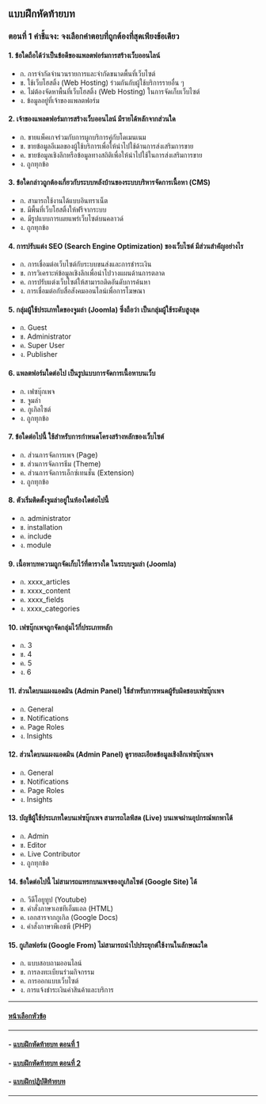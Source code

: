 ## แบบฝึกหัดท้ายบท
### ตอนที่ 1 คำชี้แจง: จงเลือกคำตอบที่ถูกต้องที่สุดเพียงข้อเดียว

#### 1.	ข้อใดถือได้ว่าเป็นข้อดีของแพลตฟอร์มการสร้างเว็บออนไลน์
* ก. การจำกัดจำนวนรายการและจำกัดขนาดพื้นที่เว็บไซต์
* ข. ใช้เว็บโฮสติ้ง (Web Hosting) ร่วมกันกับผู้ใช้บริการรายอื่น ๆ
* ค. ไม่ต้องจัดหาพื้นที่เว็บโฮสติ้ง (Web Hosting) ในการจัดเก็บเว็บไซต์	
* ง. ข้อมูลอยู่ที่เจ้าของแพลตฟอร์ม
#### 2.	เจ้าของแพลตฟอร์มการสร้างเว็บออนไลน์ มีรายได้หลักจากส่วนใด
* ก. ขายแพ็คเกจร่วมกับการผูกบริการคู่กับโดเมนเนม	
* ข. ขายข้อมูลอีเมลของผู้ใช้บริการเพื่อให้นำไปใช้ด้านการส่งเสริมการขาย
* ค. ขายข้อมูลเชิงลึกหรือข้อมูลทางสถิติเพื่อให้นำไปใช้ในการส่งเสริมการขาย
* ง. ถูกทุกข้อ
#### 3.	ข้อใดกล่าวถูกต้องเกี่ยวกับระบบหลังบ้านของระบบบริหารจัดการเนื้อหา (CMS)
* ก. สามารถใช้งานได้แบบอินทราเน็ต		
* ข. มีพื้นที่เว็บโฮสติ้งให้ฟรีจากระบบ
* ค. มีรูปแบบการเผยแพร่เว็บไซต์บนคลาวด์	
* ง. ถูกทุกข้อ
#### 4.	การปรับแต่ง SEO (Search Engine Optimization) ของเว็บไซต์ มีส่วนสำคัญอย่างไร
* ก. การเชื่อมต่อเว็บไซต์กับระบบขนส่งและการชำระเงิน
* ข. การวิเคราะห์ข้อมูลเชิงลึกเพื่อนำไปวางแผนด้านการตลาด
* ค. การปรับแต่งเว็บไซต์ให้สามารถติดอันดับการค้นหา	
* ง. การเชื่อมต่อกับสื่อสังคมออนไลน์เพื่อการโฆษณา
#### 5.	กลุ่มผู้ใช้ประเภทใดของจูมล่า (Joomla) ซึ่งถือว่า เป็นกลุ่มผู้ใช้ระดับสูงสุด
* ก. Guest				
* ข. Administrator
* ค. Super User				
* ง. Publisher
#### 6.	แพลตฟอร์มใดต่อไป เป็นรูปแบบการจัดการเนื้อหาบนเว็บ
* ก. เฟซบุ๊กเพจ				
* ข. จูมล่า
* ค. กูเกิลไซต์				
* ง. ถูกทุกข้อ
#### 7.	ข้อใดต่อไปนี้ ใช้สำหรับการกำหนดโครงสร้างหลักของเว็บไซต์
* ก. ส่วนการจัดการเพจ (Page)		
* ข. ส่วนการจัดการธีม (Theme)
* ค. ส่วนการจัดการเอ็กซ์เทนชั่น (Extension)				
* ง. ถูกทุกข้อ
#### 8.	ตัวเริ่มติดตั้งจูมล่าอยู่ในห้องใดต่อไปนี้
* ก. administrator			
* ข. installation
* ค. include				
* ง. module
#### 9.	เนื้อหาบทความถูกจัดเก็บไว้ที่ตารางใด ในระบบจูมล่า (Joomla)
* ก. xxxx_articles				
* ข. xxxx_content
* ค. xxxx_fields				
* ง. xxxx_categories
#### 10. เฟซบุ๊กเพจถูกจัดกลุ่มไว้กี่ประเภทหลัก
* ก. 3					
* ข. 4
* ค. 5					
* ง. 6
#### 11. ส่วนใดบนแผงแอดมิน (Admin Panel) ใช้สำหรับการหนดผู้รับผิดชอบเฟซบุ๊กเพจ
* ก. General				
* ข. Notifications
* ค. Page Roles				
* ง. Insights
#### 12. ส่วนใดบนแผงแอดมิน (Admin Panel) ดูรายละเอียดข้อมูลเชิงลึกเฟซบุ๊กเพจ
* ก. General				
* ข. Notifications
* ค. Page Roles				
* ง. Insights
#### 13. บัญชีผู้ใช้ประเภทใดบนเฟซบุ๊กเพจ สามารถไลฟ์สด (Live) บนเพจผ่านอุปกรณ์พกพาได้
* ก. Admin				
* ข. Editor
* ค. Live Contributor			
* ง. ถูกทุกข้อ
#### 14. ข้อใดต่อไปนี้ ไม่สามารถแทรกบนเพจของกูเกิลไซต์ (Google Site) ได้
* ก. วีดีโอยูทูป (Youtube)			
* ข. คำสั่งภาษาเอชทีเอ็มแอล (HTML)
* ค. เอกสารจากกูเกิล (Google Docs)	
* ง. คำสั่งภาษาพีเอชพี (PHP)
#### 15. กูเกิลฟอร์ม (Google From) ไม่สามารถนำไปประยุกต์ใช้งานในลักษณะใด
* ก. แบบสอบถามออนไลน์		
* ข. การลงทะเบียนร่วมกิจกรรม
* ค. การออกแบบเว็บไซต์			
* ง. การแจ้งชำระเงินค่าสินค้าและบริการ

---
#### [หน้าเลือกหัวข้อ](README.md)
---
#### - [แบบฝึกหัดท้ายบท ตอนที่ 1](0930.md)
#### - [แบบฝึกหัดท้ายบท ตอนที่ 2](0950.md)
#### - [แบบฝึกปฏิบัติท้ายบท](0970.md)
---